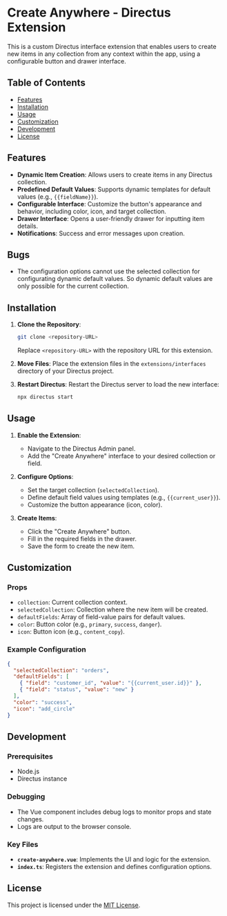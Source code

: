 # Create Anywhere - Directus Extension

This is a custom Directus interface extension that enables users to create new items in any collection from any context within the app, using a configurable button and drawer interface.

## Table of Contents
- [Features](#features)
- [Installation](#installation)
- [Usage](#usage)
- [Customization](#customization)
- [Development](#development)
- [License](#license)

## Features
- **Dynamic Item Creation**: Allows users to create items in any Directus collection.
- **Predefined Default Values**: Supports dynamic templates for default values (e.g., `{{fieldName}}`).
- **Configurable Interface**: Customize the button's appearance and behavior, including color, icon, and target collection.
- **Drawer Interface**: Opens a user-friendly drawer for inputting item details.
- **Notifications**: Success and error messages upon creation.

## Bugs
- The configuration options cannot use the selected collection for configurating dynamic default values. So dynamic default values are only possible for the current collection.

## Installation
1. **Clone the Repository**:
   ```bash
   git clone <repository-URL>
   ```
   Replace `<repository-URL>` with the repository URL for this extension.

2. **Move Files**:
   Place the extension files in the `extensions/interfaces` directory of your Directus project.

3. **Restart Directus**:
   Restart the Directus server to load the new interface:
   ```bash
   npx directus start
   ```

## Usage
1. **Enable the Extension**:
   - Navigate to the Directus Admin panel.
   - Add the "Create Anywhere" interface to your desired collection or field.

2. **Configure Options**:
   - Set the target collection (`selectedCollection`).
   - Define default field values using templates (e.g., `{{current_user}}`).
   - Customize the button appearance (icon, color).

3. **Create Items**:
   - Click the "Create Anywhere" button.
   - Fill in the required fields in the drawer.
   - Save the form to create the new item.

## Customization
### Props
- `collection`: Current collection context.
- `selectedCollection`: Collection where the new item will be created.
- `defaultFields`: Array of field-value pairs for default values.
- `color`: Button color (e.g., `primary`, `success`, `danger`).
- `icon`: Button icon (e.g., `content_copy`).

### Example Configuration
```json
{
  "selectedCollection": "orders",
  "defaultFields": [
    { "field": "customer_id", "value": "{{current_user.id}}" },
    { "field": "status", "value": "new" }
  ],
  "color": "success",
  "icon": "add_circle"
}
```

## Development
### Prerequisites
- Node.js
- Directus instance

### Debugging
- The Vue component includes debug logs to monitor props and state changes.
- Logs are output to the browser console.

### Key Files
- **`create-anywhere.vue`**: Implements the UI and logic for the extension.
- **`index.ts`**: Registers the extension and defines configuration options.

## License
This project is licensed under the [MIT License](LICENSE).
